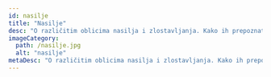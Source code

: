 ```yaml
---
id: nasilje
title: "Nasilje"
desc: "O različitim oblicima nasilja i zlostavljanja. Kako ih prepoznati i kako se zaštiti."
imageCategory:
  path: /nasilje.jpg
  alt: "nasilje"
metaDesc: "O različitim oblicima nasilja i zlostavljanja. Kako ih prepoznati i kako se zaštiti."
---
```

